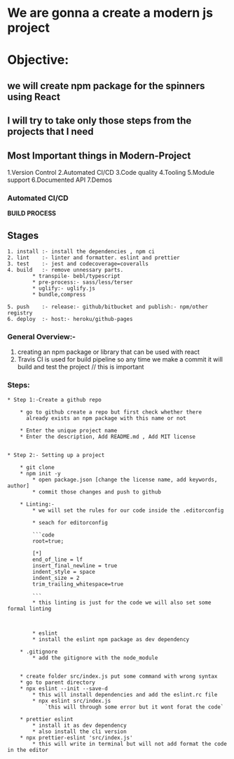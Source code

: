 # We are gonna a create a modern js project

# Objective:
## we will create npm package for the spinners using React

## I will try to take only those steps from the projects that I need


## Most Important things in Modern-Project

1.Version Control 
2.Automated CI/CD
3.Code quality
4.Tooling
5.Module support
6.Documented API
7.Demos


### Automated CI/CD
**BUILD PROCESS**

## Stages
	1. install :- install the dependencies , npm ci
	2. lint    :- linter and formatter. eslint and prettier
	3. test    :- jest and codecoverage=coveralls
	4. build   :- remove unnessary parts.
			* transpile- bebl/typescript
			* pre-process:- sass/less/terser
			* uglify:- uglify.js
			* bundle,compress

	5. push    :- release:- github/bitbucket and publish:- npm/other registry
	6. deploy  :- host:- heroku/github-pages


### General Overview:-

1. creating an npm package or library that can be used with react
2. Travis CI is used for build pipeline so any time we make a commit 
   it will build and test the project // this is important






### Steps:

	* Step 1:-Create a github repo

		* go to github create a repo but first check whether there 
	  	  already exists an npm package with this name or not
		  
	   	* Enter the unique project name
		* Enter the description, Add README.md , Add MIT license


	* Step 2:- Setting up a project

		* git clone
		* npm init -y
			* open package.json [change the license name, add keywords, author]
			* commit those changes and push to github
		
		* Linting:-
			* we will set the rules for our code inside the .editorconfig
			
			* seach for editorconfig

			```code
			root=true;

			[*]
			end_of_line = lf
			insert_final_newline = true
			indent_style = space
			indent_size = 2
			trim_trailing_whitespace=true

			```
			* this linting is just for the code we will also set some formal linting

			
		 
	        * eslint
			* install the eslint npm package as dev dependency

		* .gitignore 
			* add the gitignore with the node_module


		* create folder src/index.js put some command with wrong syntax
		* go to parent directory
		* npx eslint --init --save-d
			* this will install dependencies and add the eslint.rc file
			* npx eslint src/index.js 
				`this will through some error but it wont forat the code`

		* prettier eslint
			* install it as dev dependency
			* also install the cli version
		* npx prettier-eslint 'src/index.js'
			* this will write in terminal but will not add format the code in the editor












